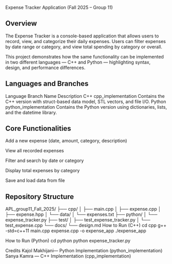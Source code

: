 Expense Tracker Application (Fall 2025 – Group 11)
## Overview

The Expense Tracker is a console-based application that allows users to record, view, and categorize their daily expenses.
Users can filter expenses by date range or category, and view total spending by category or overall.

This project demonstrates how the same functionality can be implemented in two different languages — C++ and Python — highlighting syntax, design, and performance differences.

## Languages and Branches
Language	Branch Name	            Description
C++	        cpp_implementation	Contains the C++ version with struct-based data model, STL vectors, and file I/O.
Python	    python_implementation	Contains the Python version using dictionaries, lists, and the datetime library.

## Core Functionalities

Add a new expense (date, amount, category, description)

View all recorded expenses

Filter and search by date or category

Display total expenses by category

Save and load data from file

## Repository Structure
APL_group11_Fall_2025/
├── cpp/
│ ├── main.cpp
│ ├── expense.cpp
│ ├── expense.hpp
│ └── data/
│ └── expenses.txt
├── python/
│ └── expense_tracker.py
├── test/
│ ├── test_expense_tracker.py
│ └── test_expense.cpp
└── docs/
└── design.md
How to Run (C++)
cd cpp
g++ -std=c++11 main.cpp expense.cpp -o expense_app
./expense_app

How to Run (Python)
cd python
python expense_tracker.py

Credits
Kajol Makhijani— Python Implementation (python_implementation)
Sanya Kamra — C++ Implementation (cpp_implementation)

